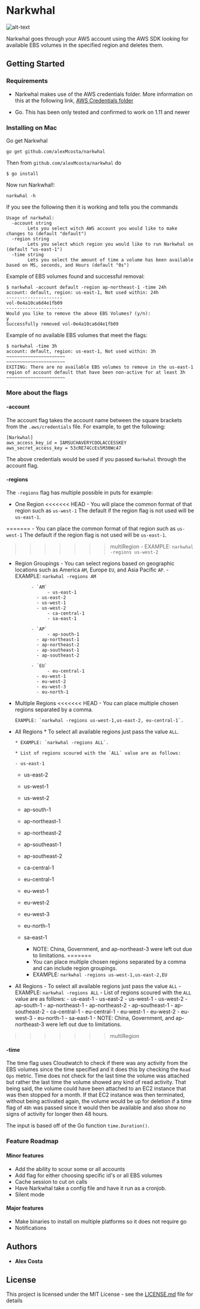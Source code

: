 # Narkwhal

![alt-text](https://i.pinimg.com/originals/74/68/f1/7468f1d665e551fad8eac0c9f97977e3.jpg)

Narkwhal goes through your AWS account using the AWS SDK looking for available EBS volumes in the specified region and deletes them.

## Getting Started

### Requirements
- Narkwhal makes use of the AWS credentials folder. More information on this at the following link, [AWS Credentials folder](https://docs.aws.amazon.com/sdk-for-go/v1/developer-guide/configuring-sdk.html#creating-the-credentials-file)

- Go. This has been only tested and confirmed to work on 1.11 and newer

### Installing on Mac

Go get Narkwhal
```
go get github.com/alexMcosta/narkwhal
```

Then from `github.com/alexMcosta/narkwhal` do
```
$ go install
```

Now run Narkwhal!:
```
narkwhal -h
```

If you see the following then it is working and tells you the commands
```         
Usage of narkwhal:
  -account string
        Lets you select witch AWS account you would like to make changes to (default "default")
  -region string
        Lets you select which region you would like to run Narkwhal on (default "us-east-1")
  -time string
        Lets you select the amount of time a volume has been available based on MS, seconds, and Hours (default "0s")
```

Example of EBS volumes found and successful removal:
```
$ narkwhal -account default -region ap-northeast-1 -time 24h                                                          
account: default, region: us-east-1, Not used within: 24h
---------------------
vol-0e4a10ca6d4e1fb09
---------------------
Would you like to remove the above EBS Volumes? (y/n): 
y
Successfully removed vol-0e4a10ca6d4e1fb09
```

Example of no available EBS volumes that meet the flags:
```
$ narkwhal -time 3h
account: default, region: us-east-1, Not used within: 3h
~~~~~~~~~~~~~~~~~~~~~~
~~~~~~~~~~~~~~~~~~~~~~
EXITING: There are no available EBS volumes to remove in the us-east-1 region of account default that have been non-active for at least 3h
~~~~~~~~~~~~~~~~~~~~~~
```

### More about the flags

#### -account
The account flag takes the account name between the square brackets from the `.aws/credentials` file. For example, to get the following: 

```
[Narkwhal]
aws_access_key_id = IAMSUCHAVERYCOOLACCESSKEY
aws_secret_access_key = 53cRE74CcEs5M30Wc47
```

The above credentials would be used if you passed `Narkwhal` through the account flag.

#### -regions
The `-regions` flag has multiple possible in puts for example:

- One Region
<<<<<<< HEAD
      - You will place the common format of that region such as `us-west-1` The default if the region flag is not used will be `us-east-1`.
      
=======
      - You can place the common format of that region such as `us-west-1` The default if the region flag is not used will be `us-east-1`.
>>>>>>> multiRegion
      - EXAMPLE: `narkwhal -regions us-west-2`

- Region Groupings
      - You can select regions based on geographic locations such as America `AM`, Europe `EU`, and Asia Pacific `AP`.
      - EXAMPLE: `narkwhal -regions AM`
            
            - `AM`
                  - us-east-1
		      - us-east-2
		      - us-west-1
		      - us-west-2
                  - ca-central-1
                  - sa-east-1
            
            - `AP`
                  - ap-south-1
		      - ap-northeast-1
		      - ap-northeast-2
		      - ap-southeast-1
		      - ap-southeast-2
            
            - `EU`
                  - eu-central-1
		      - eu-west-1
		      - eu-west-2
		      - eu-west-3
		      - eu-north-1


- Multiple Regions
<<<<<<< HEAD
      - You can place multiple chosen regions separated by a comma.
      
      EXAMPLE: `narkwhal -regions us-west-1,us-east-2, eu-central-1`.

- All Regions
      * To select all available regions just pass the value `ALL`.
      
      * EXAMPLE: `narkwhal -regions ALL`.
      
      * List of regions scoured with the `ALL` value are as follows:

      - us-east-1
	- us-east-2
	- us-west-1
	- us-west-2
	- ap-south-1
	- ap-northeast-1
	- ap-northeast-2
	- ap-southeast-1
	- ap-southeast-2
	- ca-central-1
	- eu-central-1
	- eu-west-1
	- eu-west-2
	- eu-west-3
	- eu-north-1
	- sa-east-1
      
      * NOTE: China, Government, and ap-northeast-3 were left out due to limitations.
=======
      - You can place multiple chosen regions separated by a comma and can include region groupings.
      - EXAMPLE: `narkwhal -regions us-west-1,us-east-2,EU`

- All Regions
      - To select all available regions just pass the value `ALL`
      - EXAMPLE: `narkwhal -regions ALL`
      - List of regions scoured with the `ALL` value are as follows:
            - us-east-1
		- us-east-2
		- us-west-1
		- us-west-2
		- ap-south-1
		- ap-northeast-1
		- ap-northeast-2
		- ap-southeast-1
		- ap-southeast-2
		- ca-central-1
		- eu-central-1
		- eu-west-1
		- eu-west-2
		- eu-west-3
		- eu-north-1
		- sa-east-1
      - NOTE: China, Government, and ap-northeast-3 were left out due to limitations.
>>>>>>> multiRegion
      

#### -time
The time flag uses Cloudwatch to check if there was any activity from the EBS volumes since the time specified and it does this by checking the `Read Ops` metric. 
Time does not check for the last time the volume was attached but rather the last time the volume showed any kind of read activity. That being said, the volume 
could have been attached to an EC2 instance that was then stopped for a month. If that EC2 instance was then terminated, without being activated again, the volume 
would be up for deletion if a time flag of `48h` was passed since it would then be available and also show no signs of activity for longer then 48 hours.

The input is based off of the Go function `time.Duration()`.

### Feature Roadmap

#### Minor features
- Add the ability to scour some or all accounts
- Add flag for either choosing specific id's or all EBS volumes
- Cache session to cut on calls
- Have Narkwhal take a config file and have it run as a cronjob.
- Silent mode

#### Major features
- Make binaries to install on multiple platforms so it does not require go
- Notifications 

## Authors

* **Alex Costa** 

## License

This project is licensed under the MIT License - see the [LICENSE.md](LICENSE.md) file for details